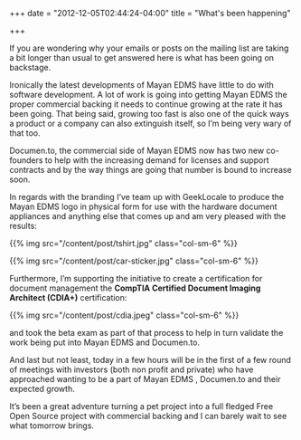 +++
date = "2012-12-05T02:44:24-04:00"
title = "What's been happening"

+++

If you are wondering why your emails or posts on the mailing list are taking a bit longer than usual to get answered here is what has been going on backstage.

Ironically the latest developments of Mayan EDMS have little to do with software development.  A lot of work is going into getting Mayan EDMS the proper commercial backing it needs to continue growing at the rate it has been going.  That being said, growing too fast is also one of the quick ways a product or a company can also extinguish itself, so I’m being very wary of that too.

Documen.to, the commercial side of Mayan EDMS now has two new co-founders to help with the increasing demand for licenses and support contracts and by the way things are going that number is bound to increase soon.

In regards with the branding I’ve team up with GeekLocale to produce the Mayan EDMS logo in physical form for use with the hardware document appliances and anything else that comes up and am very pleased with the results:

{{% img src="/content/post/tshirt.jpg" class="col-sm-6" %}}

{{% img src="/content/post/car-sticker.jpg" class="col-sm-6" %}}

Furthermore, I’m supporting the initiative to create a certification for document management the **CompTIA Certified Document Imaging Architect (CDIA+)** certification:

{{% img src="/content/post/cdia.jpeg" class="col-sm-6" %}}

and took the beta exam as part of that process to help in turn validate the work being put into Mayan EDMS and Documen.to.

And last but not least, today in a few hours will be in the first of a few round of meetings with investors (both non profit and private) who have approached wanting to be a part of Mayan EDMS , Documen.to and their expected growth.

It’s been a great adventure turning a pet project into a full fledged Free Open Source project with commercial backing and I can barely wait to see what tomorrow brings.
